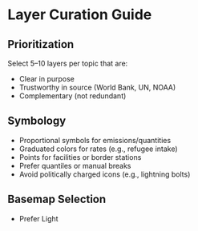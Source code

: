 # Layer Curation Guide

## Prioritization

Select 5–10 layers per topic that are:
- Clear in purpose
- Trustworthy in source (World Bank, UN, NOAA)
- Complementary (not redundant)

## Symbology

- Proportional symbols for emissions/quantities
- Graduated colors for rates (e.g., refugee intake)
- Points for facilities or border stations
- Prefer quantiles or manual breaks
- Avoid politically charged icons (e.g., lightning bolts)

## Basemap Selection

- Prefer Light